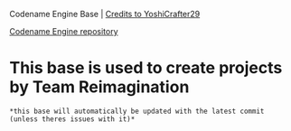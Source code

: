 Codename Engine Base | [Credits to YoshiCrafter29](https://github.com/YoshiCrafter29)

[Codename Engine repository](https://github.com/YoshiCrafter29/CodenameEngine)

<h1> This base is used to create projects by Team Reimagination </h1>

`*this base will automatically be updated with the latest commit (unless theres issues with it)*`
